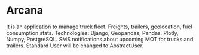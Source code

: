 # Arcana
It is an application to manage truck fleet. Freights, trailers, geolocation, fuel consumption stats. Technologies: Django, Geopandas, Pandas, Plotly, Numpy, PostgreSQL. 
SMS notifications about upcoming  MOT for trucks and trailers.
Standard User will be changed to AbstractUser.
